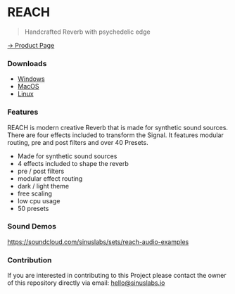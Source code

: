 # REACH

> Handcrafted Reverb with psychedelic edge

[-> Product Page](https://sinuslabs.io/product/reach/)

### Downloads

* [Windows](https://github.com/Sinuslabs/Reach/releases/latest/download/Reach-Windows.exe) 
* [MacOS](https://github.com/Sinuslabs/Reach/releases/latest/download/Reach-MacOS.pkg)
* [Linux](https://github.com/Sinuslabs/Reach/releases/latest/download/Reach-Linux.zip)

### Features

REACH is modern creative Reverb that is made for synthetic sound sources. There are four effects included to transform the Signal. It features modular routing, pre and post filters and over 40 Presets.



* Made for synthetic sound sources
* 4 effects included to shape the reverb
* pre / post filters
* modular effect routing
* dark / light theme
* free scaling
* low cpu usage
* 50 presets



### Sound Demos

https://soundcloud.com/sinuslabs/sets/reach-audio-examples

### Contribution

If you are interested in contributing to this Project please contact the owner of this repository directly via email: hello@sinuslabs.io

